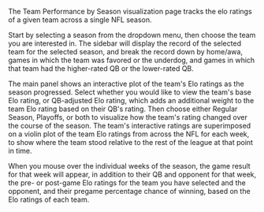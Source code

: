 The Team Performance by Season visualization page tracks the elo ratings of a given team across a single NFL season.

Start by selecting a season from the dropdown menu, then choose the team you are interested in.  The sidebar will display the record of the selected team for the selected season, and break the record down by home/awa, games in which the team was favored or the underdog, and games in which that team had the higher-rated QB or the lower-rated QB.

The main panel shows an interactive plot of the team's Elo ratings as the season progressed.  Select whether you would like to view the team's base Elo rating, or QB-adjusted Elo rating, which adds an additional weight to the team Elo rating based on their QB's rating.  Then choose either Regular Season, Playoffs, or both to visualize how the team's rating changed over the course of the season.  The team's interactive ratings are superimposed on a violin plot of the team Elo ratings from across the NFL for each week, to show where the team stood relative to the rest of the league at that point in time.

When you mouse over the individual weeks of the season, the game result for that week will appear, in addition to their QB and opponent for that week, the pre- or post-game Elo ratings for the team you have selected and the opponent, and their pregame percentage chance of winning, based on the Elo ratings of each team.